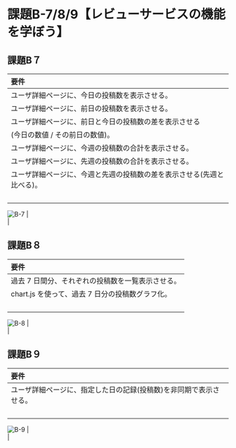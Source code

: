 # 課題B-7/8/9【レビューサービスの機能を学ぼう】
## 課題B７
|要件|
|:----|
| ユーザ詳細ページに、今日の投稿数を表示させる。|
| ユーザ詳細ページに、前日の投稿数を表示させる。|
| ユーザ詳細ページに、前日と今日の投稿数の差を表示させる<br>
(今日の数値 / その前日の数値)。|
| ユーザ詳細ページに、今週の投稿数の合計を表示させる。|
| ユーザ詳細ページに、先週の投稿数の合計を表示させる。|
| ユーザ詳細ページに、今週と先週の投稿数の差を表示させる(先週と比べる)。|
|<br>|
![B-7]()
|<br>|

## 課題B８
|要件|
|:----|
| 過去 7 日間分、それぞれの投稿数を一覧表示させる。|
| chart.js を使って、過去 7 日分の投稿数グラフ化。|
|<br>|
![B-8]()
|<br>|

## 課題B９
|要件|
|:----|
| ユーザ詳細ページに、指定した日の記録(投稿数)を非同期で表示させる。|
|<br>|
![B-9]()
|<br>|